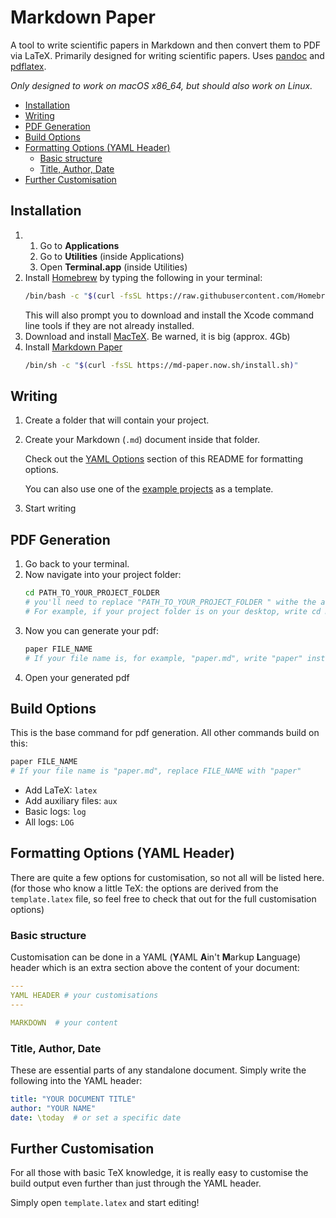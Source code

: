 # Markdown Paper

A tool to write scientific papers in Markdown and then convert them to PDF via LaTeX.
Primarily designed for writing scientific papers.
Uses [pandoc](https://pandoc.org) and [pdflatex](https://www.latex-project.org).

*Only designed to work on macOS x86_64, but should also work on Linux.*

- [Installation](#installation)
- [Writing](#writing)
- [PDF Generation](#pdf-generation)
- [Build Options](#build-options)
- [Formatting Options (YAML Header)](#formatting-options-yaml-header)
    - [Basic structure](#basic-structure)
    - [Title, Author, Date](#title-author-date)
- [Further Customisation](#further-customisation)

## Installation
1.  
    1. Go to **Applications**
    2. Go to **Utilities** (inside Applications)
    3. Open **Terminal.app** (inside Utilities)
2.  
    Install [Homebrew](https://brew.sh) by typing the following in your terminal:
    ``` sh
    /bin/bash -c "$(curl -fsSL https://raw.githubusercontent.com/Homebrew/install/master/install.sh)"
    ```
    This will also prompt you to download and install the Xcode command line tools if they are not already installed.
3. 
    Download and install [MacTeX](https://tug.org/mactex/mactex-download.html). Be warned, it is big (approx. 4Gb)
4.  
    Install [Markdown Paper](https://brew.sh)
    ``` sh
    /bin/sh -c "$(curl -fsSL https://md-paper.now.sh/install.sh)"
    ```

## Writing 
1.  
    Create a folder that will contain your project.
2.  
    Create your Markdown (`.md`) document inside that folder.
    
    Check out the [YAML Options](#YAML-Options) section of this README for formatting options.
    
    You can also use one of the [example projects](https://md-paper.now.sh/example-papers) as a template.
3.  
    Start writing

## PDF Generation
1. 
    Go back to your terminal.
2.  
    Now navigate into your project folder:
    ``` sh
    cd PATH_TO_YOUR_PROJECT_FOLDER 
    # you'll need to replace "PATH_TO_YOUR_PROJECT_FOLDER " withe the actual path to your folder
    # For example, if your project folder is on your desktop, write cd Desktop/YOUR_FOLDER
    ```
3.  
    Now you can generate your pdf:
    ``` sh
    paper FILE_NAME 
    # If your file name is, for example, "paper.md", write "paper" instead of FILE_NAME
    ```
4.  
    Open your generated pdf

## Build Options
This is the base command for pdf generation. All other commands build on this:
``` sh
paper FILE_NAME
# If your file name is "paper.md", replace FILE_NAME with "paper"
```
- Add LaTeX: `latex`
- Add auxiliary files: `aux`
- Basic logs: `log`
- All logs: `LOG`

## Formatting Options (YAML Header)
There are quite a few options for customisation, so not all will be listed here. (for those who know a little TeX: the options are derived from the `template.latex` file, so feel free to check that out for the full customisation options)

### Basic structure
Customisation can be done in a YAML (**Y**AML **A**in't **M**arkup **L**anguage) header which is an extra section above the content of your document:
``` YAML
---
YAML HEADER # your customisations
---

MARKDOWN  # your content
```

### Title, Author, Date
These are essential parts of any standalone document. Simply write the following into the YAML header:
``` YAML
title: "YOUR DOCUMENT TITLE"
author: "YOUR NAME"
date: \today  # or set a specific date
```

## Further Customisation
For all those with basic TeX knowledge, it is really easy to customise the build output even further than just through the YAML header.

Simply open `template.latex` and start editing!
